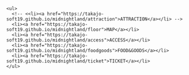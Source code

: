 <html>
  
  <link rel="stylesheet" type="text/css" href="menu.css">
  
  <body>
  
    <ul>
      <!-- <<li><a href="https://takajo-soft19.github.io/midnightland/attraction">ATTRACTION</a></li> -->
      <li><a href="https://takajo-soft19.github.io/midnightland/floor">MAP</a></li>
      <li><a href="https://takajo-soft19.github.io/midnightland/access">ACCESS</a></li>
      <li><a href="https://takajo-soft19.github.io/midnightland/foodgoods">FOOD&GOODS</a></li>
      <li><a href="https://takajo-soft19.github.io/midnightland/ticket">TICKET</a></li>
    </ul>

   
  </body>
  
</html>

